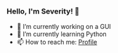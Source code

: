 ### Hello, I'm Severity! 👋

- 🔭 I’m currently working on a GUI 
- 🌱 I’m currently learning Python
- 📫 How to reach me: [Profile](https://guns.lol/severity)
